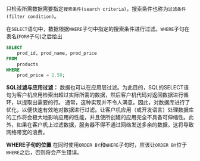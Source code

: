 只检索所需数据需要指定`搜索条件(search criteria)`，搜索条件也称为`过滤条件(filter condition)`。

在`SELECT`语句中，数据根据`WHERE`子句中指定的搜索条件进行过滤。`WHERE`子句在表名(`FORM`子句)之后给出

```sql
SELECT
    prod_id, prod_name, prod_price
FROM
    products
WHERE
    prod_price = 2.50;
```

**SQL过滤与应用过滤：**
数据也可以在应用层过滤。为此目的，SQL的SELECT语句为客户机应用检索出超过实际所需的数据，然后客户机代码对返回数据进行循环，以提取出需要的行。
通常，这种实现并不令人满意。因此，对数据库进行了优化，以便快速有效地对数据进行过滤。让客户机应用（或开发语言）处理数据库的工作将会极大地影响应用的性能，并且使所创建的应用完全不具备可伸缩性。此外，如果在客户机上过滤数据，服务器不得不通过网络发送多余的数据，这将导致网络带宽的浪费。

**WHERE子句的位置** 在同时使用`ORDER BY`和`WHERE`子句时，应该让`ORDER BY`位于`WHERE`之后，否则将会产生错误。
